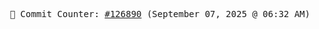 <p align="center">
    <samp>
        📮 Commit Counter: <a href="https://github.com/Javascript-void0/Javascript-void0/commits/main">#126890</a> (September 07, 2025 @ 06:32 AM)
    </samp>
</p>